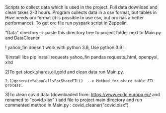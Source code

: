 Scripts to collect data which is used in the project. Full data download and clean takes 2-3 hours. Program collects data in a csv format, but tables in Hive needs orc format (it is possible to use csv, but orc has a better performance). To get orc file run pyspark script in Zeppelin.


"Data" directory--> paste this directory tree to project folder next to Main.py and DataCleaner

! yahoo_fin doesn't work with python 3.6, Use python 3.9 !

1)install libs
pip install requests yahoo_fin pandas requests_html, openpyxl, xlrd

2)To get stock,shares,oil,gold and clean data run Main.py.

    2.1)generateYahooCallsForShareETL()  --> Method for share table ETL process.

3)To clean covid data (downloaded from: https://www.ecdc.europa.eu/ and renamed to "covid.xlsx" ) add file to project main directory and run commented method in Main.py : covid_cleaner("covid.xlsx")
